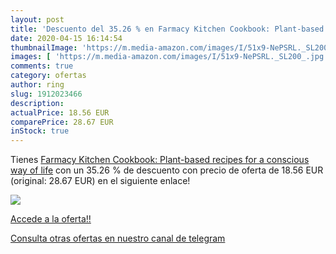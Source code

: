 ```yaml
---
layout: post
title: 'Descuento del 35.26 % en Farmacy Kitchen Cookbook: Plant-based re'
date: 2020-04-15 16:14:54
thumbnailImage: 'https://m.media-amazon.com/images/I/51x9-NePSRL._SL200_.jpg'
images: [ 'https://m.media-amazon.com/images/I/51x9-NePSRL._SL200_.jpg' ]
comments: true
category: ofertas
author: ring
slug: 1912023466
description:
actualPrice: 18.56 EUR
comparePrice: 28.67 EUR
inStock: true
---
```


Tienes [Farmacy Kitchen Cookbook: Plant-based recipes for a conscious way of life](https://www.amazon.es/dp/1912023466/?tag=redken-21) con un 35.26 % de descuento con precio de oferta de 18.56 EUR (original: 28.67 EUR) en el siguiente enlace!

[![](https://m.media-amazon.com/images/I/51x9-NePSRL._SL200_.jpg)](https://www.amazon.es/dp/1912023466/?tag=redken-21)

[Accede a la oferta!!](https://www.amazon.es/dp/1912023466/?tag=redken-21)

[Consulta otras ofertas en nuestro canal de telegram](https://t.me/s/ofertas25)
